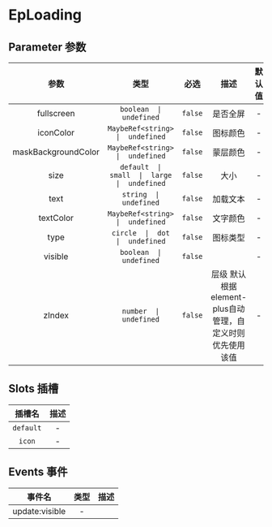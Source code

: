 # EpLoading
## Parameter 参数
| 参数 | 类型 | 必选 | 描述 | 默认值 |
| :-------: | :-------: | :-------: | :-------: | :-------: |
| fullscreen | `boolean  \|  undefined` | `false` | 是否全屏 | -|
| iconColor | `MaybeRef<string>  \|  undefined` | `false` | 图标颜色 | -|
| maskBackgroundColor | `MaybeRef<string>  \|  undefined` | `false` | 蒙层颜色 | -|
| size | `default  \|  small  \|  large  \|  undefined` | `false` | 大小 | -|
| text | `string  \|  undefined` | `false` | 加载文本 | -|
| textColor | `MaybeRef<string>  \|  undefined` | `false` | 文字颜色 | -|
| type | `circle  \|  dot  \|  undefined` | `false` | 图标类型 | -|
| visible | `boolean  \|  undefined` | `false` |  | -|
| zIndex | `number  \|  undefined` | `false` | 层级 默认根据element-plus自动管理，自定义时则优先使用该值 | -|
## Slots 插槽
|    插槽名    |  描述   |
|:---------:|:-----:|
| `default` | - |
| `icon` | - |
## Events 事件
|   事件名   |   类型     |  描述      |
| :-------: | :-------: | :-------: |
| update:visible | - |  |
